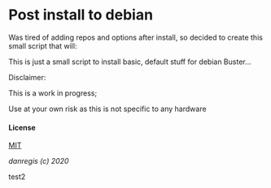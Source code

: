 # Post install to debian 

Was tired of adding repos and options after install, so decided to create this small script that will:

This is just a small script to install basic, default stuff for debian Buster...

Disclaimer:

This is a work in progress;

Use at your own risk as this is not specific to any hardware


#### License
[MIT](https://choosealicense.com/licenses/mit/)

*danregis (c) 2020*

test2
